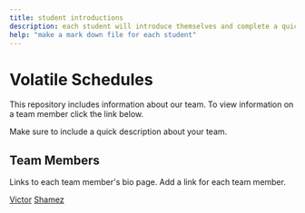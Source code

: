 ```yaml
---
title: student introductions
description: each student will introduce themselves and complete a quick bio
help: "make a mark down file for each student"
---
```


# Volatile Schedules

This repository includes information about our team. To view information on a team member click the link below.

Make sure to include a quick description about your team.

## Team Members

Links to each team member's bio page. Add a link for each team member.

[Victor](Victor.md)
[Shamez](shamez.md)
